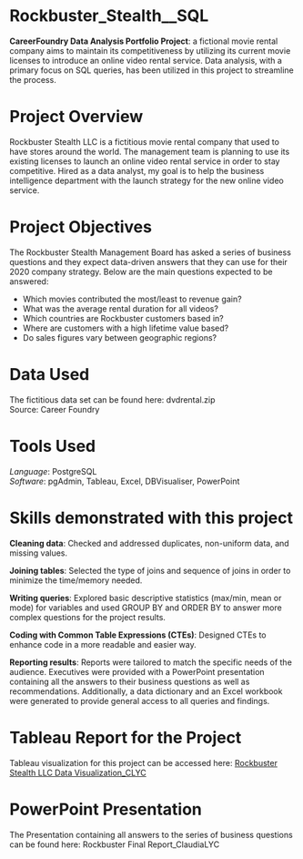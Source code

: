 # Rockbuster_Stealth__SQL
**CareerFoundry Data Analysis Portfolio Project**: a fictional movie rental company aims to maintain its competitiveness by utilizing its current movie licenses to introduce an online video rental service. 
Data analysis, with a primary focus on SQL queries, has been utilized in this project to streamline the process.

# Project Overview
Rockbuster Stealth LLC is a fictitious movie rental company that used to have stores around the world. The management team is planning to use its existing licenses to launch an online video rental service in order to stay competitive. Hired as a data analyst, my goal is to help the business intelligence department with the launch strategy for the new online video service.

# Project Objectives
The Rockbuster Stealth Management Board has asked a series of business questions and they expect data-driven answers that they can use for their 2020 company strategy. Below are the main questions expected to be answered:
- Which movies contributed the most/least to revenue gain?
- What was the average rental duration for all videos?
- Which countries are Rockbuster customers based in?
- Where are customers with a high lifetime value based?
- Do sales figures vary between geographic regions?

# Data Used
The fictitious data set can be found here: dvdrental.zip  
Source: Career Foundry

# Tools Used
*Language*: PostgreSQL  
*Software*: pgAdmin, Tableau, Excel, DBVisualiser, PowerPoint

# Skills demonstrated with this project
**Cleaning data**: Checked and addressed duplicates, non-uniform data, and missing values.

**Joining tables**: Selected the type of joins and sequence of joins in order to minimize the time/memory needed.

**Writing queries**: Explored basic descriptive statistics (max/min, mean or mode) for variables and used GROUP BY and ORDER BY to answer more complex questions for the project results.

**Coding with Common Table Expressions (CTEs)**: Designed CTEs to enhance code in a more readable and easier way.

**Reporting results**: Reports were tailored to match the specific needs of the audience. Executives were provided with a PowerPoint presentation containing all the answers to their business questions as well as recommendations. Additionally, a data dictionary and an Excel workbook were generated to provide general access to all queries and findings.

# Tableau Report for the Project
Tableau visualization for this project can be accessed here:
[Rockbuster Stealth LLC Data Visualization_CLYC](https://public.tableau.com/app/profile/claudia.lan2171/viz/RockbusterStealthLLCDataVisualization_CLYC/RockbusterStealthAnalysis?publish=yes)

# PowerPoint Presentation 
The Presentation containing all answers to the series of business questions can be found here:
Rockbuster Final Report_ClaudiaLYC


